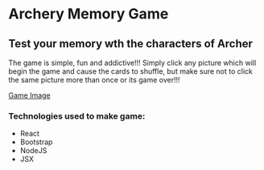 <h1>Archery Memory Game</h2>

<h2>Test your memory wth the characters of Archer</h2>

<p>The game is simple, fun and addictive!!! Simply click any picture which will begin the game and cause the cards to shuffle, but make sure not to click the same picture more than once or its game over!!!</p>

[Game Image](./public/images/clickygame.png)

<h3>Technologies used to make game:</h3>

- React
- Bootstrap
- NodeJS
- JSX
